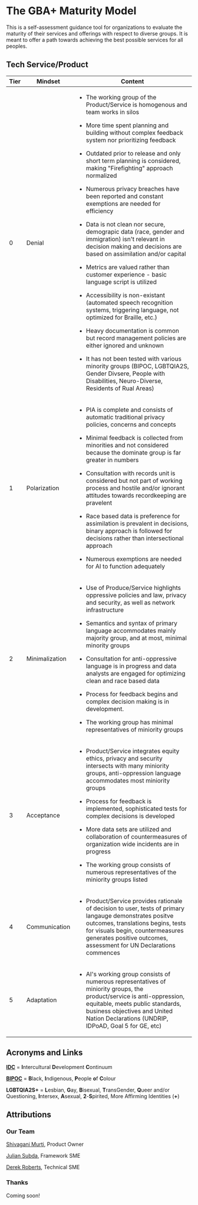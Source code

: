 # The GBA+ Maturity Model

This is a self-assessment guidance tool for organizations to evaluate the maturity of their services and offerings with respect to diverse groups. It is meant to offer a path towards achieving the best possible services for all peoples.


## Tech Service/Product

Tier | Mindset | Content
------------ | ------------- | -------------
0 | Denial | <ul><li>The working group of the Product/Service is homogenous and team works in silos</ul></li> <ul><li>More time spent planning and building without complex feedback system nor prioritizing feedback </ul></li><ul> <li>Outdated prior to release and only short term planning is considered, making "Firefighting" approach normalized </ul></li><ul><li> Numerous privacy breaches have been reported and constant exemptions are needed for efficiency </ul></li><ul><li> Data is not clean nor secure, demograpic data (race, gender and immigration) isn't relevant in decision making and decisions are based on assimilation and/or capital </ul></li> <ul><li>Metrics are valued rather than customer experience - basic language script is utilized </ul></li><ul><li> Accessibility is non-existant (automated speech recognition  systems, triggering language, not optimized for Braille, etc.)</ul></li> <ul><li> Heavy documentation is common but record management policies are either ignored and unknown </ul></li><ul><li> It has not been tested with various minority groups (BIPOC, LGBTQIA2S, Gender Divsere, People with Disabilities, Neuro-Diverse, Residents of Rual Areas)</ul></li>
1 | Polarization | <ul><li>PIA is complete and consists of automatic traditional privacy policies, concerns and concepts</ul></li><ul><li> Minimal feedback is collected from minorities and not considered because the dominate group is far greater in numbers </ul></li><ul><li> Consultation with records unit is considered but not part of working process and hostile and/or ignorant attitudes towards recordkeeping are pravelent</ul></li> <ul><li>Race based data is preference for assimilation is prevalent in decisions, binary approach is followed for decisions rather than intersectional approach</ul></li><ul><li> Numerous exemptions are needed for AI to function adequately</ul></li>
2 | Minimalization | <ul><li>Use of Produce/Service highlights oppressive policies and law, privacy and security, as well as network infrastructure</ul></li> <ul><li>Semantics and syntax of primary language accommodates mainly majority group, and at most, minimal minority groups</ul></li><ul><li> Consultation for anti-oppressive language is in progress and data analysts are engaged for optimizing clean and race based data</ul></li><ul><li> Process for feedback begins and complex decision making is in development.</ul></li> <ul><li>The working group has minimal representatives of miniority groups</ul></li>
3 | Acceptance | <ul><li>Product/Service integrates equity ethics, privacy and security intersects with many miniority groups, anti-oppression language accommodates most miniority groups</ul></li><ul><li> Process for feedback is implemented, sophisticated tests for complex decisions is developed</ul></li><ul><li> More data sets are utilized and collaboration of countermeasures of organization wide incidents are in progress</ul></li><ul><li>The working group consists of numerous representatives of the miniority groups listed</ul></li>
4 | Communication | <ul><li>Product/Service provides rationale of decision to user, tests of primary langauge demonstrates positve outcomes, translations begins, tests for visuals begin, countermeasures generates positive outcomes, assessment for UN Declarations commences</ul></li>
5 | Adaptation | <ul><li>AI's working group consists of numerous representatives of miniority groups, the product/service is anti-oppression, equitable, meets public standards, business objectives and United Nation Declarations (UNDRIP, IDPoAD, Goal 5 for GE, etc)</ul></li>

## Acronyms and Links

[**IDC**](https://idiinventory.com/generalinformation/the-intercultural-development-continuum-idc/) = **I**ntercultural **D**evelopment **C**ontinuum

[**BIPOC**](https://www.thebipocproject.org/) = **B**lack, **I**ndigenous, **P**eople **o**f **C**olour

**LGBTQIA2S+** = **L**esbian, **G**ay, **B**isexual, **T**ransGender, **Q**ueer and/or Questioning, **I**ntersex, **A**sexual, **2**-**S**pirited, More Affirming Identities (**+**)

## Attributions

### Our Team

[Shivagani Murti](https://github.com/zoyavit), Product Owner

[Julian Subda](https://github.com/actionanalytics), Framework SME

[Derek Roberts](https://github.com/derekroberts), Technical SME

### Thanks

Coming soon!
